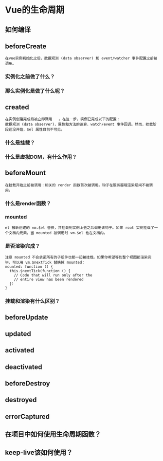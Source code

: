 # Vue的生命周期
## 如何编译

## beforeCreate
```
在vue实例初始化之后，数据观测 (data observer) 和 event/watcher 事件配置之前被调用。
```
### 实例化之前做了什么？

### 那么实例化是做了什么呢？


## created
```
在实例创建完成后被立即调用	。在这一步，实例已完成以下的配置：
数据观测 (data observer)，属性和方法的运算，watch/event 事件回调。然而，挂载阶段还没开始，$el 属性目前不可见。
```


### 什么是挂载？
### 什么是虚拟DOM，有什么作用？

## beforeMount
```
在挂载开始之前被调用：相关的 render 函数首次被调用。钩子在服务器端渲染期间不被调用。
```
### 什么是render函数？
### mounted
```
el 被新创建的 vm.$el 替换，并挂载到实例上去之后调用该钩子。如果 root 实例挂载了一个文档内元素，当 mounted 被调用时 vm.$el 也在文档内。
```
### 是否渲染完成？
```
注意 mounted 不会承诺所有的子组件也都一起被挂载。如果你希望等到整个视图都渲染完毕，可以用 vm.$nextTick 替换掉 mounted：
mounted: function () {
  this.$nextTick(function () {
    // Code that will run only after the
    // entire view has been rendered
  })
}
```
### 挂载和渲染有什么区别？
## beforeUpdate
## updated
## activated
## deactivated
## beforeDestroy
## destroyed
## errorCaptured

## 在项目中如何使用生命周期函数？

## keep-live该如何使用？